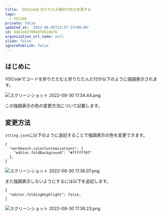 ```yaml
---
title: 【VSCode】折りたたみ箇所の色を変更する
tags:
  - VSCode
private: false
updated_at: '2023-08-05T23:57:37+09:00'
id: 64b1e82f09e6fd524b76
organization_url_name: null
slide: false
ignorePublish: false
---
```


## はじめに
VSCodeでコードを折りたたむと折りたたんだ行が以下のように強調表示されます。

![スクリーンショット 2022-08-30 17.34.44.png](https://qiita-image-store.s3.ap-northeast-1.amazonaws.com/0/2342443/4c033e55-7fda-6757-2295-e6da4ee0720d.png)

この強調表示の色の変更方法について記載します。

## 変更方法
`stting.json`に以下のように追記することで強調表示の色を変更できます。

```~/Library/Application Support/Code/User/settings.json
{
  "workbench.colorCustomizations": {
    "editor.foldBackground": "#ffffff07"
  },
}

```

![スクリーンショット 2022-08-30 17.36.07.png](https://qiita-image-store.s3.ap-northeast-1.amazonaws.com/0/2342443/7bca5a93-35e6-c12e-79c8-8bda52908448.png)

また強調表示しないようにするには以下を追記します。

```~/Library/Application Support/Code/User/settings.json
{
  "editor.foldingHighlight": false,
}

```
![スクリーンショット 2022-08-30 17.38.23.png](https://qiita-image-store.s3.ap-northeast-1.amazonaws.com/0/2342443/62cbefa3-cdc7-c20a-8a71-63fb4b7eafc7.png)
